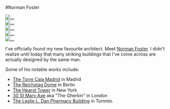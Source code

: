 #Norman Foster

<div class="row">
  <div class="col-xs-12 col-md-6 col-md-push-6">
    <a href="#" class="thumbnail">
      <img src="https://upload.wikimedia.org/wikipedia/commons/thumb/0/00/Expo_MRT_Station%2C_Jul_06.JPG/1200px-Expo_MRT_Station%2C_Jul_06.JPG" alt="...">
    </a>
        <div class="row">
          <div class="col-xs-4 col-md-6">
            <a href="#" class="thumbnail">
              <img src="https://upload.wikimedia.org/wikipedia/commons/thumb/8/8e/30_St_Mary_Axe%2C_%27Gherkin%27.JPG/675px-30_St_Mary_Axe%2C_%27Gherkin%27.JPG" alt="...">
            </a>
          </div>
          <div class="col-xs-4 col-md-6">
            <a href="#" class="thumbnail">
              <img src="https://upload.wikimedia.org/wikipedia/commons/thumb/1/14/Torre_Caja_Madrid_%28CTBA%29_12.jpg/640px-Torre_Caja_Madrid_%28CTBA%29_12.jpg" alt="...">
            </a>
          </div>
          <div class="col-xs-4 visible-xs visible-sm">
            <a href="#" class="thumbnail">
              <img src="https://upload.wikimedia.org/wikipedia/commons/thumb/b/b1/Hearstowernyc.JPG/600px-Hearstowernyc.JPG" alt="...">
            </a>
          </div>
        </div>
    </div>
  <div class="col-xs-6 col-md-6 col-md-pull-6 visible-md visible-lg">
    <a href="#" class="thumbnail">
      <img src="https://upload.wikimedia.org/wikipedia/commons/thumb/b/b1/Hearstowernyc.JPG/600px-Hearstowernyc.JPG" alt="...">
    </a>
  </div>
</div>



I've officially found my new favourite architect. Meet [Norman Foster][normanfosterwiki]. I didn't realize until today that many striking buildings that I've come across are actually designed by the same man.

Some of his notable works include:

* [The Torre Caja Madrid][torrewiki] in Madrid
* [The Reichstag Dome][domewiki] in Berlin
* [The Hearst Tower][hearstwiki] in New York
* [30 St Mary Axe][axewiki] aka "The Gherkin" in London
* [The Leslie L. Dan Pharmacy Building][canadauni] in Toronto.

[normanfosterwiki]: http://en.wikipedia.org/wiki/Norman_Foster,_Baron_Foster_of_Thames_Bank
[canadauni]: http://alumni.phm.utoronto.ca/building_gallery.cfm
[torrewiki]: http://en.wikipedia.org/wiki/Torre_Caja_Madrid
[domewiki]: http://en.wikipedia.org/wiki/Reichstag_dome
[hearstwiki]: http://en.wikipedia.org/wiki/Hearst_Tower_%28New_York_City%29
[axewiki]: http://en.wikipedia.org/wiki/30_St_Mary_Axe
